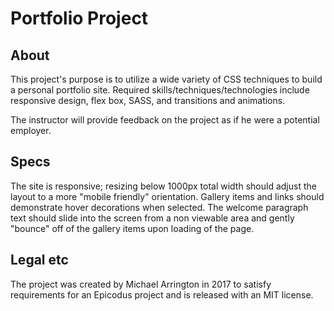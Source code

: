 # Portfolio Project

## About

This project's purpose is to utilize a wide variety of CSS techniques to build a personal portfolio site. Required skills/techniques/technologies include responsive design, flex box, SASS, and transitions and animations.

The instructor will provide feedback on the project as if he were a potential employer.

## Specs

The site is responsive; resizing below 1000px total width should adjust the layout to a more "mobile friendly" orientation. Gallery items and links should demonstrate hover decorations when selected. The welcome paragraph text should slide into the screen from a non viewable area and gently "bounce" off of the gallery items upon loading of the page.

## Legal etc

The project was created by Michael Arrington in 2017 to satisfy requirements for an Epicodus project and is released with an MIT license.
